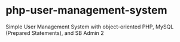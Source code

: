 # php-user-management-system
Simple User Management System with object-oriented PHP, MySQL (Prepared Statements), and SB Admin 2
